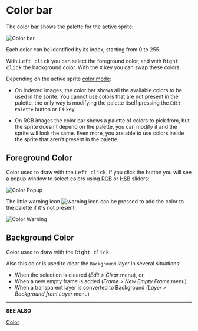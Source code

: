 # Color bar

The color bar shows the palette for the active sprite:

![Color bar](color-bar/color-bar.png)

Each color can be identified by its index, starting from 0 to 255.

With <kbd>Left click</kbd> you can select the foreground color, and with <kbd>Right click</kbd>
the background color. With the <kbd>X</kbd> key you can swap these colors.

Depending on the active sprite [color mode](color-mode.md):

* On Indexed images, the color bar shows all the available colors to
  be used in the sprite. You cannot use colors that are not present in
  the palette, the only way is modifying the palette itself pressing
  the `Edit Palette` button or <kbd>F4</kbd> key.

* On RGB images the color bar shows a palette of colors to pick from,
  but the sprite doesn't depend on the palette, you can modify it and
  the sprite will look the same. Even more, you are able to use colors
  inside the sprite that aren't present in the palette.

## Foreground Color

Color used to draw with the <kbd>Left click</kbd>. If you click the button you
will see a popup window to select colors using
[RGB](http://en.wikipedia.org/wiki/RGB_color_model) or
[HSB](http://en.wikipedia.org/wiki/HSL_and_HSV) sliders:

![Color Popup](color-bar/color-popup.png)

The little warning icon ![warning icon](color-bar/color-warning-icon.png) can be
pressed to add the color to the palette if it's not present:

![Color Warning](color-bar/color-warning.png)

## Background Color

Color used to draw with the <kbd>Right click</kbd>.

Also this color is used to clear the `Background` layer in several situations:

* When the selection is cleared (*Edit > Clear* menu), or
* When a new empty frame is added (*Frame > New Empty Frame* menu)
* When a transparent layer is converted to Background (*Layer > Background from Layer* menu)

---

**SEE ALSO**

[Color](color.md)
